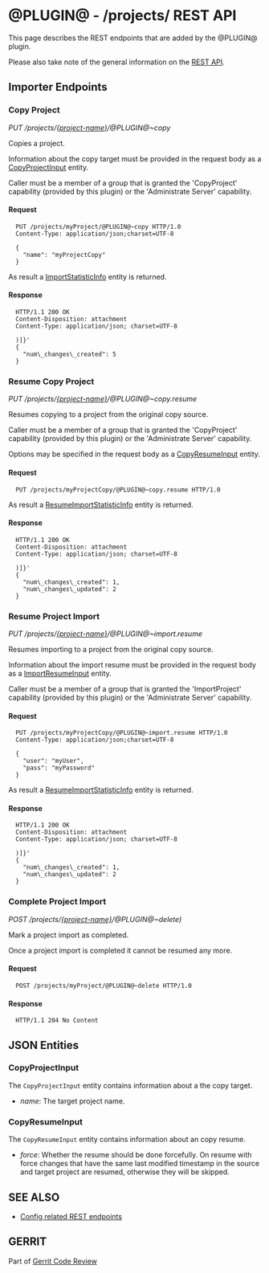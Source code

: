 @PLUGIN@ - /projects/ REST API
==============================

This page describes the REST endpoints that are added by the @PLUGIN@
plugin.

Please also take note of the general information on the
[REST API](../../../Documentation/rest-api.html).

<a id="importer-endpoints"> Importer Endpoints
----------------------------------------------

### <a id="copy-project"> Copy Project
_PUT /projects/[\{project-name\}](../../../Documentation/rest-api-projects.html#project-name)/@PLUGIN@~copy_

Copies a project.

Information about the copy target must be provided in the request body
as a [CopyProjectInput](#copy-project-input) entity.

Caller must be a member of a group that is granted the 'CopyProject'
capability (provided by this plugin) or the 'Administrate Server'
capability.

#### Request

```
  PUT /projects/myProject/@PLUGIN@~copy HTTP/1.0
  Content-Type: application/json;charset=UTF-8

  {
    "name": "myProjectCopy"
  }
```

As result a [ImportStatisticInfo](rest-api-config.md#import-statistic-info)
entity is returned.

#### Response

```
  HTTP/1.1 200 OK
  Content-Disposition: attachment
  Content-Type: application/json; charset=UTF-8

  )]}'
  {
    "num\_changes\_created": 5
  }
```

### <a id="resume-copy-project"> Resume Copy Project
_PUT /projects/[\{project-name\}](../../../Documentation/rest-api-projects.html#project-name)/@PLUGIN@~copy.resume_

Resumes copying to a project from the original copy source.

Caller must be a member of a group that is granted the 'CopyProject'
capability (provided by this plugin) or the 'Administrate Server'
capability.

Options may be specified in the request body as a
[CopyResumeInput](#copy-resume-input) entity.

#### Request

```
  PUT /projects/myProjectCopy/@PLUGIN@~copy.resume HTTP/1.0
```

As result a [ResumeImportStatisticInfo](rest-api-config.md#resume-import-statistic-info)
entity is returned.

#### Response

```
  HTTP/1.1 200 OK
  Content-Disposition: attachment
  Content-Type: application/json; charset=UTF-8

  )]}'
  {
    "num\_changes\_created": 1,
    "num\_changes\_updated": 2
  }
```

### <a id="resume-project-import"> Resume Project Import
_PUT /projects/[\{project-name\}](../../../Documentation/rest-api-projects.html#project-name)/@PLUGIN@~import.resume_

Resumes importing to a project from the original copy source.

Information about the import resume must be provided in the request
body as a [ImportResumeInput](rest-api-config.md#import-resume-input)
entity.

Caller must be a member of a group that is granted the 'ImportProject'
capability (provided by this plugin) or the 'Administrate Server'
capability.

#### Request

```
  PUT /projects/myProjectCopy/@PLUGIN@~import.resume HTTP/1.0
  Content-Type: application/json;charset=UTF-8

  {
    "user": "myUser",
    "pass": "myPassword"
  }
```

As result a [ResumeImportStatisticInfo](rest-api-config.md#resume-import-statistic-info)
entity is returned.

#### Response

```
  HTTP/1.1 200 OK
  Content-Disposition: attachment
  Content-Type: application/json; charset=UTF-8

  )]}'
  {
    "num\_changes\_created": 1,
    "num\_changes\_updated": 2
  }
```

### <a id="complete-project-import"> Complete Project Import
_POST /projects/[\{project-name\}](../../../Documentation/rest-api-projects.html#project-name)/@PLUGIN@~delete)_

Mark a project import as completed.

Once a project import is completed it cannot be resumed any more.

#### Request

```
  POST /projects/myProject/@PLUGIN@~delete HTTP/1.0
```

#### Response

```
  HTTP/1.1 204 No Content
```


<a id="json-entities">JSON Entities
-----------------------------------

### <a id="copy-project-input"></a>CopyProjectInput

The `CopyProjectInput` entity contains information about a the copy
target.

* _name_: The target project name.

### <a id="copy-resume-input"></a>CopyResumeInput

The `CopyResumeInput` entity contains information about an copy resume.

* _force_: Whether the resume should be done forcefully. On resume with
force changes that have the same last modified timestamp in the source
and target project are resumed, otherwise they will be skipped.


SEE ALSO
--------

* [Config related REST endpoints](../../../Documentation/rest-api-projects.html)

GERRIT
------
Part of [Gerrit Code Review](../../../Documentation/index.html)
